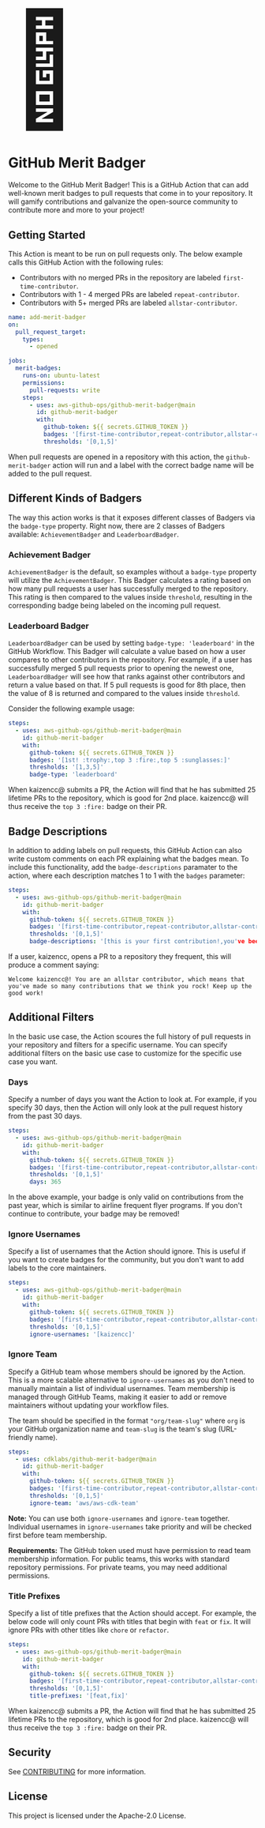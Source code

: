 # <span style="font-size:8em;">🦡</span>

# GitHub Merit Badger

Welcome to the GitHub Merit Badger! This is a GitHub Action that can add well-known
merit badges to pull requests that come in to your repository. It will gamify
contributions and galvanize the open-source community to contribute more and more
to your project!

## Getting Started

This Action is meant to be run on pull requests only. The below example calls this
GitHub Action with the following rules:

- Contributors with no merged PRs in the repository are labeled `first-time-contributor`.
- Contributors with 1 - 4 merged PRs are labeled `repeat-contributor`.
- Contributors with 5+ merged PRs are labeled `allstar-contributor`.

```yaml
name: add-merit-badger
on:
  pull_request_target:
    types:
      - opened

jobs:
  merit-badges:
    runs-on: ubuntu-latest
    permissions:
      pull-requests: write
    steps:
      - uses: aws-github-ops/github-merit-badger@main
        id: github-merit-badger
        with:
          github-token: ${{ secrets.GITHUB_TOKEN }}
          badges: '[first-time-contributor,repeat-contributor,allstar-contributor]'
          thresholds: '[0,1,5]'
```

When pull requests are opened in a repository with this action, the `github-merit-badger`
action will run and a label with the correct badge name will be added to the pull request.

## Different Kinds of Badgers

The way this action works is that it exposes different classes of Badgers via the `badge-type`
property. Right now, there are 2 classes of Badgers available: `AchievementBadger` and `LeaderboardBadger`.

### Achievement Badger

`AchievementBadger` is the default, so examples without a `badge-type` property will utilize the
`AchievementBadger`. This Badger calculates a rating based on how many pull requests a user
has successfully merged to the repository. This rating is then compared to the values inside `threshold`,
resulting in the corresponding badge being labeled on the incoming pull request.

### Leaderboard Badger

`LeaderboardBadger` can be used by setting `badge-type: 'leaderboard'` in the GitHub Workflow. This Badger
will calculate a value based on how a user compares to other contributors in the repository. For example,
if a user has successfully merged 5 pull requests prior to opening the newest one, `LeaderboardBadger` will
see how that ranks against other contributors and return a value based on that. If 5 pull requests is good
for 8th place, then the value of 8 is returned and compared to the values inside `threshold`.

Consider the following example usage:

```yaml
steps:
  - uses: aws-github-ops/github-merit-badger@main
    id: github-merit-badger
    with:
      github-token: ${{ secrets.GITHUB_TOKEN }}
      badges: '[1st! :trophy:,top 3 :fire:,top 5 :sunglasses:]'
      thresholds: '[1,3,5]'
      badge-type: 'leaderboard'
```

When kaizencc@ submits a PR, the Action will find that he has submitted 25 lifetime PRs to the repository, which is good for 2nd place. kaizencc@ will thus receive the `top 3 :fire:` badge on their PR.

## Badge Descriptions

In addition to adding labels on pull requests, this GitHub Action can also write custom
comments on each PR explaining what the badges mean. To include this functionality,
add the `badge-descriptions` paramater to the action, where each description matches 1
to 1 with the `badges` parameter:

```yaml
steps:
  - uses: aws-github-ops/github-merit-badger@main
    id: github-merit-badger
    with:
      github-token: ${{ secrets.GITHUB_TOKEN }}
      badges: '[first-time-contributor,repeat-contributor,allstar-contributor]'
      thresholds: '[0,1,5]'
      badge-descriptions: '[this is your first contribution!,you've been here before, welcome back!,you've made so many contributions that we think you rock!]'
```

If a user, kaizencc, opens a PR to a repository they frequent, this will produce a
comment saying:

```
Welcome kaizencc@! You are an allstar contributor, which means that you've made so many contributions that we think you rock! Keep up the good work!
```

## Additional Filters

In the basic use case, the Action scoures the full history of pull requests in your 
repository and filters for a specific username. You can specify additional filters on
the basic use case to customize for the specific use case you want.

### Days

Specify a number of days you want the Action to look at. For example, if you specify
30 days, then the Action will only look at the pull request history from the past 30 days.

```yaml
steps:
  - uses: aws-github-ops/github-merit-badger@main
    id: github-merit-badger
    with:
      github-token: ${{ secrets.GITHUB_TOKEN }}
      badges: '[first-time-contributor,repeat-contributor,allstar-contributor]'
      thresholds: '[0,1,5]'
      days: 365
```

In the above example, your badge is only valid on contributions from the past year, which
is similar to airline frequent flyer programs. If you don't continue to contribute, your
badge may be removed!

### Ignore Usernames

Specify a list of usernames that the Action should ignore. This is useful if you want to
create badges for the community, but you don't want to add labels to the core maintainers.

```yaml
steps:
  - uses: aws-github-ops/github-merit-badger@main
    id: github-merit-badger
    with:
      github-token: ${{ secrets.GITHUB_TOKEN }}
      badges: '[first-time-contributor,repeat-contributor,allstar-contributor]'
      thresholds: '[0,1,5]'
      ignore-usernames: '[kaizencc]'
```

### Ignore Team

Specify a GitHub team whose members should be ignored by the Action. This is a more scalable
alternative to `ignore-usernames` as you don't need to manually maintain a list of individual
usernames. Team membership is managed through GitHub Teams, making it easier to add or remove
maintainers without updating your workflow files.

The team should be specified in the format `"org/team-slug"` where `org` is your GitHub
organization name and `team-slug` is the team's slug (URL-friendly name).

```yaml
steps:
  - uses: cdklabs/github-merit-badger@main
    id: github-merit-badger
    with:
      github-token: ${{ secrets.GITHUB_TOKEN }}
      badges: '[first-time-contributor,repeat-contributor,allstar-contributor]'
      thresholds: '[0,1,5]'
      ignore-team: 'aws/aws-cdk-team'
```

**Note:** You can use both `ignore-usernames` and `ignore-team` together. Individual usernames
in `ignore-usernames` take priority and will be checked first before team membership.

**Requirements:** The GitHub token used must have permission to read team membership information.
For public teams, this works with standard repository permissions. For private teams, you may
need additional permissions.

### Title Prefixes

Specify a list of title prefixes that the Action should accept. For example, the below code
will only count PRs with titles that begin with `feat` or `fix`. It will ignore PRs with other
titles like `chore` or `refactor`.

```yaml
steps: 
  - uses: aws-github-ops/github-merit-badger@main
    id: github-merit-badger
    with:
      github-token: ${{ secrets.GITHUB_TOKEN }}
      badges: '[first-time-contributor,repeat-contributor,allstar-contributor]'
      thresholds: '[0,1,5]'
      title-prefixes: '[feat,fix]'
```

When kaizencc@ submits a PR, the Action will find that he has submitted 25 lifetime PRs to the repository, which is good for 2nd place. kaizencc@ will thus receive the `top 3 :fire:` badge on their PR.

## Security

See [CONTRIBUTING](CONTRIBUTING.md#security-issue-notifications) for more information.

## License

This project is licensed under the Apache-2.0 License.
